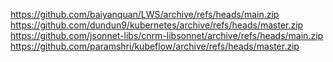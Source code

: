 https://github.com/baiyanquan/LWS/archive/refs/heads/main.zip
https://github.com/dundun9/kubernetes/archive/refs/heads/master.zip
https://github.com/jsonnet-libs/cnrm-libsonnet/archive/refs/heads/main.zip
https://github.com/paramshri/kubeflow/archive/refs/heads/master.zip
